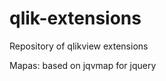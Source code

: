 qlik-extensions
===============

Repository of qlikview extensions

Mapas: based on jqvmap for jquery
